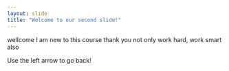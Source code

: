 ```yaml
---
layout: slide
title: "Welcome to our second slide!"
---
```

wellcome
I am new to this course
thank you
not only work hard, work smart also

Use the left arrow to go back!
